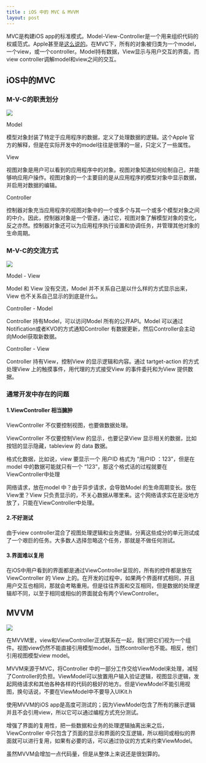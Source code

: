 ```yaml
---
title : iOS 中的 MVC & MVVM
layout: post
---
```




MVC是构建iOS app的标准模式。Model-View-Controller是一个用来组织代码的权威范式。Apple甚至是[这么说的](https://developer.apple.com/library/ios/documentation/general/conceptual/devpedia-cocoacore/MVC.html)。在MVC下，所有的对象被归类为一个model，一个view，或一个controller。Model持有数据，View显示与用户交互的界面，而view controller调解model和view之间的交互。

## iOS中的MVC
### M-V-C的职责划分





![](https://developer.apple.com/library/content/documentation/General/Conceptual/DevPedia-CocoaCore/Art/model_view_controller_2x.png)



Model

模型对象封装了特定于应用程序的数据，定义了处理数据的逻辑。这个Apple 官方的解释，但是在实际开发中的model往往是很薄的一层，只定义了一些属性。



View

视图对象是用户可以看到的应用程序中的对象。视图对象知道如何绘制自己，并能够响应用户操作。视图对象的一个主要目的是从应用程序的模型对象中显示数据，并启用对数据的编辑。



Controller

控制器对象充当应用程序的视图对象中的一个或多个与其一个或多个模型对象之间的中介。因此，控制器对象是一个管道，通过它，视图对象了解模型对象的变化，反之亦然。控制器对象还可以为应用程序执行设置和协调任务，并管理其他对象的生命周期。



### M-V-C的交流方式

![](http://zgy.esy.es/markdown/images/MVC.jpeg)



Model - View

Model 和 View 没有交流，Model 并不关系自己是以什么样的方式显示出来，View 也不关系自己显示的到底是什么。



Controller - Model

Controller 持有Model，可以访问Model 所有的公开API。Model 可以通过 Notification或者KVO的方式通知Controller 有数据更新，然后Controller会主动向Model获取新数据。



Controller - View

Controller 持有View，控制View 的显示逻辑和内容。通过 tartget-action 的方式处理View 上的触摸事件，用代理的方式接受View 的事件委托和为View 提供数据。



### 通常开发中存在的问题

#### 1.ViewController 相当臃肿

ViewController 不仅要控制视图，也要做数据处理。

ViewController 不仅要控制View 的显示，也要记录View 显示相关的数据，比如按钮的显示隐藏，tableview 的 data 数据。

格式化数据，比如说，view 要显示一个 用户ID 格式为 “用户ID ：123”，但是在model 中的数据可能就只有一个 “123”，那这个格式话的过程就要在ViewController中处理

网络请求，放在model 中？由于异步请求，会导致Model 的生命周期变长。放在View里？View 只负责显示的，不关心数据从哪里来。这个网络请求实在是没地方放了，只能在ViewController中处理。



#### 2.不好测试

由于view controller混合了视图处理逻辑和业务逻辑，分离这些成分的单元测试成了一个艰巨的任务。大多数人选择忽略这个任务，那就是不做任何测试。



#### 3.界面难以复用

在iOS中用户看到的界面都是通过ViewController呈现的，所有的控件都是放在ViewController 的 View 上的。在开发的过程中，如果两个界面样式相同，并且用户交互也相同，那就会考略重用。但是往往界面和交互相同，但是数据的处理逻辑却不同，以至于相同或相似的界面就会有两个ViewController。



## MVVM

![](http://zgy.esy.es/markdown/images/MVVM.png)



在MVVM里，view和ViewController正式联系在一起，我们把它们视为一个组件。视图view仍然不能直接引用模型model，当然controller也不能。相反，他们引用视图模型view model。

MVVM来源于MVC，将Controller 中的一部分工作交给ViewModel来处理，减轻了Controller的负担。ViewModel可以放置用户输入验证逻辑，视图显示逻辑，发起网络请求和其他各种各样的代码的极好的地方。但是ViewModel不能引用视图，换句话说，不要在ViewModel中不要导入UIKit.h

使用MVVM的iOS app是高度可测试的；因为ViewModel包含了所有的展示逻辑并且不会引用view，所以它可以通过编程方式充分测试。

增强了界面的复用性，把一些数据和业务的处理逻辑抽离出来之后，ViewController 中只包含了页面的显示和界面的交互逻辑，所以相同或相似的界面就可以进行复用，如果有必要的话，可以通过协议的方式来约束ViewModel。

虽然MVVM会增加一点代码量，但是从整体上来说还是很划算的。
